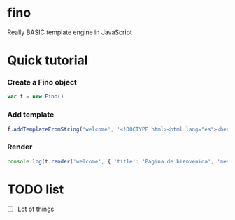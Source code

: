 # fino
Really BASIC template engine in JavaScript

# Quick tutorial
### Create a Fino object
```javascript
var f = new Fino()
```
### Add template
```javascript
f.addTemplateFromString('welcome', '<!DOCTYPE html><html lang="es"><head><meta charset="UTF-8"><title>::title::</title></head><body><h1>::message::</h1></body></html>')
```
### Render
```javascript
console.log(t.render('welcome', { 'title': 'Página de bienvenida', 'message': '¡Bienvenido!' }))
```

# TODO list
- [ ] Lot of things
